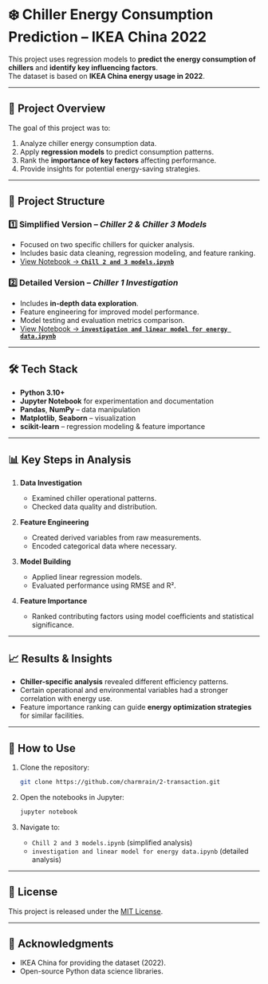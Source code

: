 # ❄️ Chiller Energy Consumption Prediction – IKEA China 2022

This project uses regression models to **predict the energy consumption of chillers** and **identify key influencing factors**.  
The dataset is based on **IKEA China energy usage in 2022**.

---

## 📌 Project Overview

The goal of this project was to:
1. Analyze chiller energy consumption data.
2. Apply **regression models** to predict consumption patterns.
3. Rank the **importance of key factors** affecting performance.
4. Provide insights for potential energy-saving strategies.

---

## 📂 Project Structure

### 1️⃣ Simplified Version – *Chiller 2 & Chiller 3 Models*
- Focused on two specific chillers for quicker analysis.
- Includes basic data cleaning, regression modeling, and feature ranking.
- [View Notebook → **`Chill 2 and 3 models.ipynb`**](https://github.com/charmrain/2-transaction/blob/main/Chill%202%20and%203%20models.ipynb)

### 2️⃣ Detailed Version – *Chiller 1 Investigation*
- Includes **in-depth data exploration**.
- Feature engineering for improved model performance.
- Model testing and evaluation metrics comparison.
- [View Notebook → **`investigation and linear model for energy data.ipynb`**](https://github.com/charmrain/2-transaction/blob/main/investigation%20and%20linear%20model%20for%20energy%20data.ipynb)

---

## 🛠️ Tech Stack

- **Python 3.10+**
- **Jupyter Notebook** for experimentation and documentation
- **Pandas**, **NumPy** – data manipulation
- **Matplotlib**, **Seaborn** – visualization
- **scikit-learn** – regression modeling & feature importance

---

## 📊 Key Steps in Analysis

1. **Data Investigation**
   - Examined chiller operational patterns.
   - Checked data quality and distribution.
   
2. **Feature Engineering**
   - Created derived variables from raw measurements.
   - Encoded categorical data where necessary.

3. **Model Building**
   - Applied linear regression models.
   - Evaluated performance using RMSE and R².

4. **Feature Importance**
   - Ranked contributing factors using model coefficients and statistical significance.

---

## 📈 Results & Insights

- **Chiller-specific analysis** revealed different efficiency patterns.
- Certain operational and environmental variables had a stronger correlation with energy use.
- Feature importance ranking can guide **energy optimization strategies** for similar facilities.

---

## 🚀 How to Use

1. Clone the repository:
    ```bash
    git clone https://github.com/charmrain/2-transaction.git
    ```

2. Open the notebooks in Jupyter:
    ```bash
    jupyter notebook
    ```

3. Navigate to:
    - `Chill 2 and 3 models.ipynb` (simplified analysis)
    - `investigation and linear model for energy data.ipynb` (detailed analysis)

---

## 📜 License

This project is released under the [MIT License](LICENSE).

---

## 🙌 Acknowledgments

- IKEA China for providing the dataset (2022).
- Open-source Python data science libraries.
